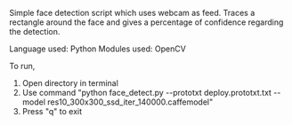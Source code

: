 Simple face detection script which uses webcam as feed. Traces a rectangle around the face and gives a 
percentage of confidence regarding the detection.

Language used: Python
Modules used: OpenCV

To run,
  1. Open directory in terminal
  2. Use command "python face_detect.py --prototxt deploy.prototxt.txt --model res10_300x300_ssd_iter_140000.caffemodel"
  3. Press "q" to exit
